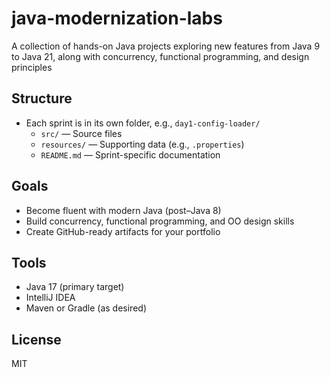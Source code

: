 # java-modernization-labs
A collection of hands-on Java projects exploring new features from Java 9 to Java 21, along with concurrency, functional programming, and design principles

## Structure
- Each sprint is in its own folder, e.g., `day1-config-loader/`
  - `src/` — Source files
  - `resources/` — Supporting data (e.g., `.properties`)
  - `README.md` — Sprint-specific documentation

## Goals
- Become fluent with modern Java (post–Java 8)
- Build concurrency, functional programming, and OO design skills
- Create GitHub-ready artifacts for your portfolio

## Tools
- Java 17 (primary target)
- IntelliJ IDEA
- Maven or Gradle (as desired)

## License
MIT
